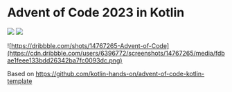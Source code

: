 # Advent of Code 2023 in Kotlin

![](https://img.shields.io/badge/day%20📅-8-blue) ![](https://img.shields.io/badge/stars%20⭐-14-yellow)

![https://dribbble.com/shots/14767265-Advent-of-Code](https://cdn.dribbble.com/users/6396772/screenshots/14767265/media/fdbae1feee133bdd26342ba7fc0093dc.png)

Based on https://github.com/kotlin-hands-on/advent-of-code-kotlin-template
